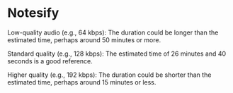 # Notesify

Low-quality audio (e.g., 64 kbps): The duration could be longer than the estimated time, perhaps around 50 minutes or more.

Standard quality (e.g., 128 kbps): The estimated time of 26 minutes and 40 seconds is a good reference.

Higher quality (e.g., 192 kbps): The duration could be shorter than the estimated time, perhaps around 15 minutes or less.
